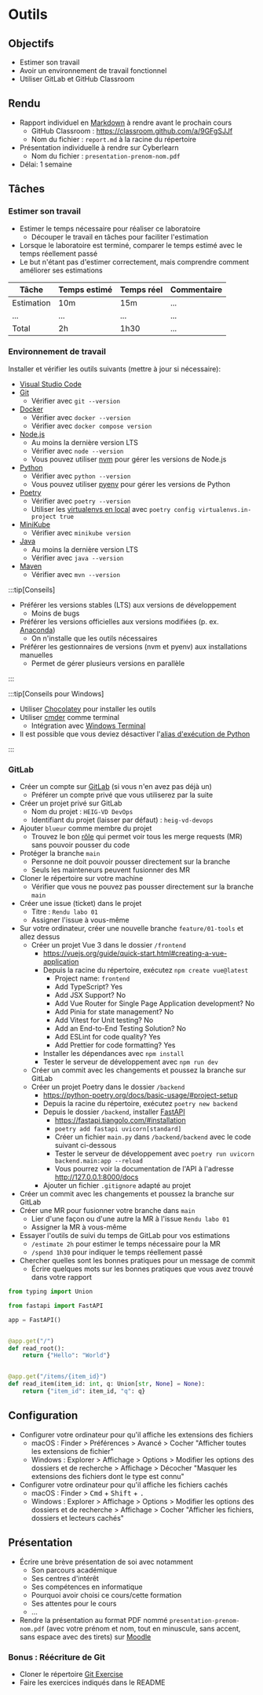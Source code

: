 # Outils

## Objectifs

- Estimer son travail
- Avoir un environnement de travail fonctionnel
- Utiliser GitLab et GitHub Classroom

## Rendu

- Rapport individuel en [Markdown](https://fr.wikipedia.org/wiki/Markdown) à rendre avant le prochain cours
  - GitHub Classroom : https://classroom.github.com/a/9GFgSJJf
  - Nom du fichier : `report.md` à la racine du répertoire
- Présentation individuelle à rendre sur Cyberlearn
  - Nom du fichier : `presentation-prenom-nom.pdf`
- Délai: 1 semaine

## Tâches

### Estimer son travail

- Estimer le temps nécessaire pour réaliser ce laboratoire
  - Découper le travail en tâches pour faciliter l'estimation
- Lorsque le laboratoire est terminé, comparer le temps estimé avec le temps réellement passé
- Le but n'étant pas d'estimer correctement, mais comprendre comment améliorer ses estimations

| Tâche      | Temps estimé | Temps réel | Commentaire |
| ---------- | ------------ | ---------- | ----------- |
| Estimation | 10m          | 15m        | ...         |
| ...        | ...          | ...        | ...         |
| Total      | 2h           | 1h30       | ...         |

### Environnement de travail

Installer et vérifier les outils suivants (mettre à jour si nécessaire):

- [Visual Studio Code](https://code.visualstudio.com/)
- [Git](https://git-scm.com/)
  - Vérifier avec `git --version`
- [Docker](https://www.docker.com/)
  - Vérifier avec `docker --version`
  - Vérifier avec `docker compose version`
- [Node.js](https://nodejs.org/)
  - Au moins la dernière version LTS
  - Vérifier avec `node --version`
  - Vous pouvez utiliser [nvm](https://github.com/nvm-sh/nvm) pour gérer les versions de Node.js
- [Python](https://www.python.org/)
  - Vérifier avec `python --version`
  - Vous pouvez utiliser [pyenv](https://github.com/pyenv/pyenv) pour gérer les versions de Python
- [Poetry](https://python-poetry.org/)
  - Vérifier avec `poetry --version`
  - Utiliser les [virtualenvs en local](https://python-poetry.org/docs/configuration/#virtualenvsin-project) avec `poetry config virtualenvs.in-project true`
- [MiniKube](https://minikube.sigs.k8s.io/docs/)
  - Vérifier avec `minikube version`
- [Java](https://adoptium.net/fr/)
  - Au moins la dernière version LTS
  - Vérifier avec `java --version`
- [Maven](https://maven.apache.org/)
  - Vérifier avec `mvn --version`

:::tip[Conseils]

- Préférer les versions stables (LTS) aux versions de développement
  - Moins de bugs
- Préférer les versions officielles aux versions modifiées (p. ex. [Anaconda](https://www.anaconda.com/))
  - On n'installe que les outils nécessaires
- Préférer les gestionnaires de versions (nvm et pyenv) aux installations manuelles
  - Permet de gérer plusieurs versions en parallèle

:::

:::tip[Conseils pour Windows]

- Utiliser [Chocolatey](https://chocolatey.org/) pour installer les outils
- Utiliser [cmder](https://cmder.app/) comme terminal
  - Intégration avec [Windows Terminal](https://medium.com/talpor/windows-terminal-cmder-%EF%B8%8F-573e6890d143)
- Il est possible que vous deviez désactiver l'[alias d'exécution de Python](https://www.thewindowsclub.com/manage-app-execution-aliases-on-windows-10)

:::

### GitLab

- Créer un compte sur [GitLab](https://gitlab.com/) (si vous n'en avez pas déjà un)
  - Préférer un compte privé que vous utiliserez par la suite
- Créer un projet privé sur GitLab
  - Nom du projet : `HEIG-VD DevOps`
  - Identifiant du projet (laisser par défaut) : `heig-vd-devops`
- Ajouter `blueur` comme membre du projet
  - Trouvez le bon [rôle](https://docs.gitlab.com/ee/user/permissions.html) qui permet voir tous les merge requests (MR) sans pouvoir pousser du code
- Protéger la branche `main`
  - Personne ne doit pouvoir pousser directement sur la branche
  - Seuls les mainteneurs peuvent fusionner des MR
- Cloner le répertoire sur votre machine
  - Vérifier que vous ne pouvez pas pousser directement sur la branche `main`
- Créer une issue (ticket) dans le projet
  - Titre : `Rendu labo 01`
  - Assigner l'issue à vous-même
- Sur votre ordinateur, créer une nouvelle branche `feature/01-tools` et allez dessus
  - Créer un projet Vue 3 dans le dossier `/frontend`
    - https://vuejs.org/guide/quick-start.html#creating-a-vue-application
    - Depuis la racine du répertoire, exécutez `npm create vue@latest`
      - Project name: `frontend`
      - Add TypeScript? Yes
      - Add JSX Support? No
      - Add Vue Router for Single Page Application development? No
      - Add Pinia for state management? No
      - Add Vitest for Unit testing? No
      - Add an End-to-End Testing Solution? No
      - Add ESLint for code quality? Yes
      - Add Prettier for code formatting? Yes
    - Installer les dépendances avec `npm install`
    - Tester le serveur de développement avec `npm run dev`
  - Créer un commit avec les changements et poussez la branche sur GitLab
  - Créer un projet Poetry dans le dossier `/backend`
    - https://python-poetry.org/docs/basic-usage/#project-setup
    - Depuis la racine du répertoire, exécutez `poetry new backend`
    - Depuis le dossier `/backend`, installer [FastAPI](https://fastapi.tiangolo.com/)
      - https://fastapi.tiangolo.com/#installation
      - `poetry add fastapi uvicorn[standard]`
      - Créer un fichier `main.py` dans `/backend/backend` avec le code suivant ci-dessous
      - Tester le serveur de développement avec `poetry run uvicorn backend.main:app --reload`
      - Vous pourrez voir la documentation de l'API à l'adresse http://127.0.0.1:8000/docs
    - Ajouter un fichier `.gitignore` adapté au projet
- Créer un commit avec les changements et poussez la branche sur GitLab
- Créer une MR pour fusionner votre branche dans `main`
  - Lier d'une façon ou d'une autre la MR à l'issue `Rendu labo 01`
  - Assigner la MR à vous-même
- Essayer l'outils de suivi du temps de GitLab pour vos estimations
  - `/estimate 2h` pour estimer le temps nécessaire pour la MR
  - `/spend 1h30` pour indiquer le temps réellement passé
- Chercher quelles sont les bonnes pratiques pour un message de commit
  - Écrire quelques mots sur les bonnes pratiques que vous avez trouvé dans votre rapport

```python title="/backend/backend/main.py" showLineNumbers
from typing import Union

from fastapi import FastAPI

app = FastAPI()


@app.get("/")
def read_root():
    return {"Hello": "World"}


@app.get("/items/{item_id}")
def read_item(item_id: int, q: Union[str, None] = None):
    return {"item_id": item_id, "q": q}
```

## Configuration

- Configurer votre ordinateur pour qu'il affiche les extensions des fichiers
  - macOS : Finder > Préférences > Avancé > Cocher "Afficher toutes les extensions de fichier"
  - Windows : Explorer > Affichage > Options > Modifier les options des dossiers et de recherche > Affichage > Décocher "Masquer les extensions des fichiers dont le type est connu"
- Configurer votre ordinateur pour qu'il affiche les fichiers cachés
  - macOS : Finder > <kbd>Cmd</kbd> + <kbd>Shift</kbd> + <kbd>.</kbd>
  - Windows : Explorer > Affichage > Options > Modifier les options des dossiers et de recherche > Affichage > Cocher "Afficher les fichiers, dossiers et lecteurs cachés"

## Présentation

- Écrire une brève présentation de soi avec notamment
  - Son parcours académique
  - Ses centres d'intérêt
  - Ses compétences en informatique
  - Pourquoi avoir choisi ce cours/cette formation
  - Ses attentes pour le cours
  - &hellip;
- Rendre la présentation au format PDF nommé `presentation-prenom-nom.pdf` (avec votre prénom et nom, tout en minuscule, sans accent, sans espace avec des tirets) sur [Moodle](https://elearning.hepl.ch/mod/assign/view.php?id=176080)

### Bonus : Réécriture de Git

- Cloner le répertoire [Git Exercise](https://github.com/blueur/git-exercises)
- Faire les exercices indiqués dans le README
